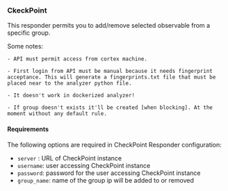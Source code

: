 ### CkeckPoint

This responder permits you to add/remove selected observable from a specific group. 

Some notes:

    - API must permit access from cortex machine.

    - First login from API must be manual because it needs fingerprint acceptance. This will generate a fingerprints.txt file that must be placed near to the analyzer python file.

    - It doesn't work in dockerized analyzer!

    - If group doesn't exists it'll be created [when blocking]. At the moment without any default rule.


#### Requirements
The following options are required in CheckPoint Responder configuration:

- `server` : URL of CheckPoint instance 
- `username`: user accessing CheckPoint instance
- `password`:  password for the user accessing CheckPoint instance
- `group_name`: name of the group ip will be added to or removed
